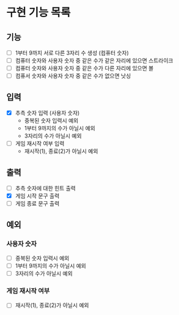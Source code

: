 # 구현 기능 목록

## 기능

* [ ] 1부터 9까지 서로 다른 3자리 수 생성 (컴퓨터 숫자)
* [ ] 컴퓨터 숫자와 사용자 숫자 중 같은 수가 같은 자리에 있으면 스트라이크
* [ ] 컴퓨터 숫자와 사용자 숫자 중 같은 수가 다른 자리에 있으면 볼
* [ ] 컴퓨서 숫자와 사용자 숫자 중 같은 수가 없으면 낫싱

## 입력

* [x] 추측 숫자 입력 (사용자 숫자)
  * 중복된 숫자 입력시 예외
  * 1부터 9까지의 수가 아닐시 예외
  * 3자리의 수가 아닐시 예외
* [ ] 게임 재시작 여부 입력
    * 재시작(1), 종료(2)가 아닐시 예외

## 출력

* [ ] 추측 숫자에 대한 힌트 출력
* [x] 게임 시작 문구 출력
* [ ] 게임 종료 문구 출력

## 예외

### 사용자 숫자

* [ ] 중복된 숫자 입력시 예외
* [ ] 1부터 9까지의 수가 아닐시 예외
* [ ] 3자리의 수가 아닐시 예외

### 게임 재시작 여부

* [ ] 재시작(1), 종료(2)가 아닐시 예외